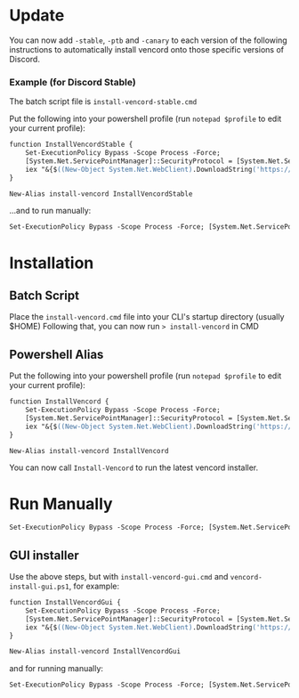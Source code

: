 # Update
You can now add `-stable`, `-ptb` and `-canary` to each version of the following instructions to automatically install vencord onto those specific versions of Discord.
### Example (for Discord Stable)
The batch script file is `install-vencord-stable.cmd`

Put the following into your powershell profile (run `notepad $profile` to edit your current profile):
```ps
function InstallVencordStable {
    Set-ExecutionPolicy Bypass -Scope Process -Force;
    [System.Net.ServicePointManager]::SecurityProtocol = [System.Net.ServicePointManager]::SecurityProtocol -bor 3072;
    iex "&{$((New-Object System.Net.WebClient).DownloadString('https://raw.githubusercontent.com/MakkuMikan/vencord-install/main/vencord-install-stable.ps1'))} global"
}

New-Alias install-vencord InstallVencordStable
```

...and to run manually:
```ps
Set-ExecutionPolicy Bypass -Scope Process -Force; [System.Net.ServicePointManager]::SecurityProtocol = [System.Net.ServicePointManager]::SecurityProtocol -bor 3072; iex "&{$((New-Object System.Net.WebClient).DownloadString('https://raw.githubusercontent.com/MakkuMikan/vencord-install/main/vencord-install-stable.ps1'))} global"
```

# Installation
## Batch Script
Place the `install-vencord.cmd` file into your CLI's startup directory (usually $HOME)
Following that, you can now run `> install-vencord` in CMD
## Powershell Alias
Put the following into your powershell profile (run `notepad $profile` to edit your current profile):
```ps
function InstallVencord {
    Set-ExecutionPolicy Bypass -Scope Process -Force;
    [System.Net.ServicePointManager]::SecurityProtocol = [System.Net.ServicePointManager]::SecurityProtocol -bor 3072;
    iex "&{$((New-Object System.Net.WebClient).DownloadString('https://raw.githubusercontent.com/MakkuMikan/vencord-install/main/vencord-install.ps1'))} global"
}

New-Alias install-vencord InstallVencord
```
You can now call `Install-Vencord` to run the latest vencord installer.
# Run Manually
```ps
Set-ExecutionPolicy Bypass -Scope Process -Force; [System.Net.ServicePointManager]::SecurityProtocol = [System.Net.ServicePointManager]::SecurityProtocol -bor 3072; iex "&{$((New-Object System.Net.WebClient).DownloadString('https://raw.githubusercontent.com/MakkuMikan/vencord-install/main/vencord-install.ps1'))} global"
```

## GUI installer
Use the above steps, but with `install-vencord-gui.cmd` and `vencord-install-gui.ps1`, for example:
```ps
function InstallVencordGui {
    Set-ExecutionPolicy Bypass -Scope Process -Force;
    [System.Net.ServicePointManager]::SecurityProtocol = [System.Net.ServicePointManager]::SecurityProtocol -bor 3072;
    iex "&{$((New-Object System.Net.WebClient).DownloadString('https://raw.githubusercontent.com/MakkuMikan/vencord-install/main/vencord-install-gui.ps1'))} global"
}

New-Alias install-vencord InstallVencordGui
```
and for running manually:
```ps
Set-ExecutionPolicy Bypass -Scope Process -Force; [System.Net.ServicePointManager]::SecurityProtocol = [System.Net.ServicePointManager]::SecurityProtocol -bor 3072; iex "&{$((New-Object System.Net.WebClient).DownloadString('https://raw.githubusercontent.com/MakkuMikan/vencord-install/main/vencord-install-gui.ps1'))} global"
```